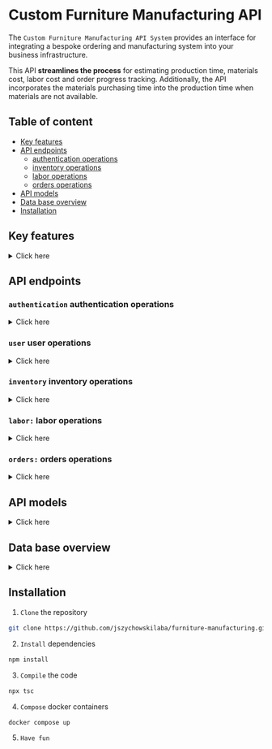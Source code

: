 # Custom Furniture Manufacturing API

The `Custom Furniture Manufacturing API System` provides an interface for integrating a bespoke ordering and manufacturing system into your business infrastructure.

This API **streamlines the process** for estimating production time, materials cost, labor cost and order progress tracking. Additionally, the API incorporates the materials purchasing time into the production time when materials are not available.

## Table of content

- [Key features](#key-features)
- [API endpoints](#api-endpoints)
  - [authentication operations](#authentication-authentication-operations)
  - [inventory operations](#inventory-inventory-operations)
  - [labor operations](#labor-labor-operations)
  - [orders operations](#orders-orders-operations)
- [API models](#api-models)
- [Data base overview](#data-base-overview)
- [Installation](#installation)

## Key features

<details>
  <summary>Click here</summary>

- **Time estimation:** estimates an order production time based into;

- materials purchasing time
- production time for each manufacturing step

- **Cost calculation:** calculates an order cost based in;

  - materials using predefined material costs
  - labor using predefined cost structures

- **Progress tracking:** provide an order status based in:

  - actual manufactured units

- **Order management:**

  - provides information of all or individual orders
  - allows order cancellation or modification

- **Inventory management:**

  - manages inventory of materials and their associated cost and purchasing time
  - automatically adjust inventory when materials are used or reserved for an order
  - automatically adjust inventory when order is updated

- **Manufacturing order placement:** accept and validates custom order placement based on;

  - material availability
  - pre existing labor structures
  - total production time

- **Labor structure management:** manages labor structured cost based on:

  - labor time
  - labor cost
  </details>

## API endpoints

### **`authentication`** authentication operations

<details>
  <summary>Click here</summary>

![](./images/post-colour.png) **`POST`** `/api/v1/auth/login` Login the user.

<details>
  <summary>Click here</summary>

Server side create OAuth 2.0 tokens, stores them in DB and return them.

- **Request**

  ```
  // Example

  // Header
  Content-Type: application/x-www-form-urlencoded

  // Body
  client_id=juan&client_secret=5678910

  ```

- **Responses**

  - 201 OK. Response with a **access_token**, **refresh_token** and **expires_in** (expiration time of access_token in seconds). Tokens must be stored by client.

  ```
  // Example

  // Header
  HTTP/1.1 200 OK
  Content-Type: application/json; charset=utf-8

  // Body
  {
    "access_token": "1ad67c7c-785d-4968-b34d-2d77d5802bbf",
    "refresh_token": "d4917ddd-11bb-404b-ac6d-a3123de3e24c",
    "expires_in": 60
  }
  ```

  - 400 Bad Request. (Missing argument). Response body with a JSON informative message.

  - 404 Not Found. (Invalid credentials). Response body with a JSON informative message.

  - 500 Internal Server Error. Response body with a JSON informative message.

</details>

![](./images/delete-colour.png) **`DELETE`** `/api/v1/auth/logout` Logout the user.

<details>
  <summary>Click here</summary>

Server side delete the OAuth 2.0 tokens from the DB.

- **Request**

  ```
  // Example

  // Header
  Authorization: c326b621-167f-4192-9845-b11cc01597fb // Valid token
  ```

- **Responses**

  - 204 No Content. (Successful logout).

  - 400 Bad Request. (Missing authentication token). Response body with a JSON informative message.

  - 401 Unauthorized. (Invalid authentication token). Response body with a JSON informative message.

  - 500 Internal Server Error. Response body with a JSON informative message.

</details>

![](./images/post-colour.png) **`POST`** `/api/v1/auth/refresh-tokens` Refresh the OAuth 2.0 tokens.

<details>
  <summary>Click here</summary>

Server side generates a new token and a new refresh token, update the old ones in the DB side and response with the new tokens.

- **Request**

  ```
  // Example

  // Header
  Content-Type: application/x-www-form-urlencoded

  // Body
  refresh_token=1ea0e31e-2fc8-429b-9038-827f35e42dc3
  ```

- **Responses**

  - 200 OK. Response with a **new token** and a **new refresh token**. Tokens must be stored by client.

  ```
  // Example

  // Header
  HTTP/1.1 200 OK
  Content-Type: application/json; charset=utf-8

  // Body
  {
    "access_token": "add11a75-3dfa-4f76-888e-967a1a1a738a",
    "refresh_token": "51b27992-2043-4233-9dc9-56c31086688d",
    "expires_in": 60
  }
  ```

  - 400 Bad Request. (Missing authentication token). Response body with a JSON informative message.

  - 401 Unauthorized. (Invalid authentication token). Response body with a JSON informative message.

  - 500 Internal Server Error. Response body with a JSON informative message.

</details>

</details>

### **`user`** user operations

<details>
  <summary>Click here</summary>

![](./images/post-colour.png) **`POST`** `/api/v1/user` Create a new user.

<details>
  <summary>Click here</summary>

Server side creates a new user and stores it into data base.

- **Request**

  ```
  // Example

  // Header
  Content-Type: application/json
  Authorization: 214985e1-45d4-4698-8e28-22741ff5a631

  // Body
  {
    "username": "superSystem",
    "email": "bespokeSystems@gmail.com",
    "password": "secret",
    "name": "John",
    "lastName": "Doe",
    "role": "sales"
  }
  ```

- **Responses**

  - 201 Created. The user has been created and stored in DB. Response with resource with out password field.

  ```
  // Example

  // Header
  Content-Type: application/json

  // Body
  {
    "createdAt": "2023-11-02T18:16:52.151Z",
    "updatedAt": "2023-11-02T18:16:52.151Z",
    "username": "superSystem",
    "email": "bespokeSystems@gmail.com",
    "name": "John",
    "lastName": "Doe",
    "role": "sales",
    "hashedPassword": "*",
    "salt": "*"
  }
  ```

  - 401 Unauthorized. (Invalid authentication token). Response body with a JSON informative message.
  - 404 Not Found. (The material does not exist).
  - 500 Internal Server Error. Response body with a JSON informative message.

</details>

![](./images/get-colour.png) **`GET`** `/api/v1/user/{username}` Returns a user by username.

<details>
  <summary>Click here</summary>

Returns a user by username stored in the DB.

- **Responses**

  - 200 OK. Password is not returned.

  ```
  // Example

  // Header
  Content-Type: application/json

  // Body
  {
    "createdAt": "2023-11-02T18:16:52.151Z",
    "updatedAt": "2023-11-02T18:16:52.151Z",
    "username": "superSystem",
    "email": "bespokeSystems@gmail.com",
    "name": "John",
    "lastName": "Doe",
    "role": "sales",
    "hashedPassword": "*",
    "salt": "*"
  }
  ```

  - 400 Bad Request. Response body with a JSON informative message.
  - 401 Unauthorized. (Invalid authentication token). Response body with a JSON informative message.
  - 500 Internal Server Error. Response body with a JSON informative message.

</details>

![](./images/get-colour.png) **`GET`** `/api/v1/user` Returns all users.

<details>
  <summary>Click here</summary>

Returns all users stored in the DB.

- **Responses**

  - 200 OK. Passwords are not returned.

  ```
  // Example

  // Header
  Content-Type: application/json

  // Body
  [
    {
        "username": "admin",
        "email": "admin@system.com",
        "hashedPassword": "*",
        "salt": "*",
        "name": "adminName",
        "lastName": "adminLastName",
        "role": "admin",
        "createdAt": "2023-11-02T17:58:30.812Z",
        "updatedAt": "2023-11-02T17:58:30.812Z"
    },
    {
        "username": "superSystem",
        "email": "bespokeSystems@gmail.com",
        "hashedPassword": "*",
        "salt": "*",
        "name": "John",
        "lastName": "Doe",
        "role": "sales",
        "createdAt": "2023-11-02T18:16:52.151Z",
        "updatedAt": "2023-11-02T18:16:52.151Z"
    }
  ]
  ```

  - 401 Unauthorized. (Invalid authentication token). Response body with a JSON informative message.
  - 500 Internal Server Error. Response body with a JSON informative message.

</details>

![](./images/patch-colour.png) **`PATCH`** `/api/v1/user/{username}` Update a new user.

<details>
  <summary>Click here</summary>

Server side updates a user and stores the changes into data base. Any property from user model can be updated.

- **Request**

  ```
  // Example for updating role and password.

  // Header
  Content-Type: application/json
  Authorization: 214985e1-45d4-4698-8e28-22741ff5a631

  // Body
  {
    "password": "newPassword",
    "role": "admin"
  }

  ```

- **Responses**

  - 200 OK. The user has been updated and changes stored in DB. Response with resource with out password field.

  ```
  // Example

  // Header
  Content-Type: application/json

  // Body
  {
    "username": "superSystem",
    "email": "bespokeSystems@gmail.com",
    "hashedPassword": "*",
    "salt": "*",
    "name": "John",
    "lastName": "Doe",
    "role": "admin",
    "createdAt": "2023-11-02T18:16:52.151Z",
    "updatedAt": "2023-11-02T18:23:41.401Z"
  }
  ```

  - 400 Bad Request. Response body with a JSON informative message.
  - 401 Unauthorized. (Invalid authentication token). Response body with a JSON informative message.
  - 404 Not Found. (The username does not exist).
  - 500 Internal Server Error. Response body with a JSON informative message.

</details>

</details>

### **`inventory`** inventory operations

<details>
  <summary>Click here</summary>

![](./images/get-colour.png) **`GET`** `/v1/inventory` Returns all inventory

<details>
  <summary>Click here</summary>

Returns all inventory stored in DB.

- **Responses**

  - 200 OK

    ```
    // Example

    // Header
    Content-Type: application/json; charset=utf-8

    // Body
    [
      {
        "id": "77870729-e65f-4346-8833-df67a7372840",
        "createdAt": "2023-11-02T18:24:56.999Z",
        "updatedAt": "2023-11-02T18:24:56.999Z",
        "status": "active",
        "internalCode": "w-02",
        "description": "Light ocher reflective wood board of 2 inches wide",
        "stock": "24.00",
        "reservedStock": "0.00",
        "pricePerUnit": "15.00",
        "unit": "m2",
        "purchaseTime": "4.0",
        "internalNotes": "used for tables top",
        "username": "admin"
      },
      {
        "id": "c2d7d0f5-e916-4e88-bee5-365295e70e44",
        "createdAt": "2023-11-02T18:26:41.486Z",
        "updatedAt": "2023-11-02T18:26:41.486Z",
        "status": "active",
        "internalCode": "N-01",
        "description": "Iron 3/8' nail for enforced wood",
        "stock": "1000.00",
        "reservedStock": "0.00",
        "pricePerUnit": "2.00",
        "unit": "kg",
        "purchaseTime": "4.0",
        "internalNotes": "used for making union of different parts",
        "username": "admin"
      }
    ]
    ```

  - 401 Unauthorized. (Invalid authentication token). Response body with a JSON informative message.
  - 500 Internal Server Error. Response body with a JSON informative message.

</details>

![](./images/post-colour.png) **`POST`** `/v1/inventory` Creates a new material

<details>
  <summary>Click here</summary>

Creates a new material and store it in DB.

- **Request**

  ```
  // Example

  // Header
  Content-Type: application/json
  Authorization: 214985e1-45d4-4698-8e28-22741ff5a631

  // Body
  {
    "status": "active",
    "internalCode": "w-02",
    "description": "Light ocher reflective wood board of 2 inches wide",
    "stock": 24,
    "reservedStock": 4,
    "pricePerUnit": 15,
    "unit": "m2",
    "purchaseTime": 4.03,
    "internalNotes": "used for tables top"
  }
  ```

- **Responses**

  - 201 Created. The material has been created and stored in DB.

  ```
  // Example

  // Header
  Content-Type: application/json; charset=utf-8

  // Body
  {
    "createdAt": "2023-11-02T18:24:56.999Z",
    "updatedAt": "2023-11-02T18:24:56.999Z",
    "id": "77870729-e65f-4346-8833-df67a7372840",
    "username": "admin",
    "status": "active",
    "internalCode": "w-02",
    "description": "Light ocher reflective wood board of 2 inches wide",
    "stock": 24,
    "reservedStock": 0,
    "pricePerUnit": 15,
    "unit": "m2",
    "purchaseTime": 4.03,
    "internalNotes": "used for tables top"
  }
  ```

  - 400 Bad Request. Response body with a JSON informative message.
  - 401 Unauthorized. (Invalid authentication token). Response body with a JSON informative message.
  - 409 Conflict. (Internal code already used in another material). Response body with a JSON informative message.
  - 422 Unprocessable entity. Response body with a JSON informative message.
  - 500 Internal Server Error. Response body with a JSON informative message.

</details>

![](./images/get-colour.png) **`GET`** `/v1/inventory/{materialID}` Returns a material by material ID

<details>
  <summary>Click here</summary>

Returns a material by material ID stored in the DB.

- **Responses**

  - 200 OK

    ```
    // Example

    // Header
    Content-Type: application/json; charset=utf-8
    Authorization: 734e744c-2932-4def-a357-ded598302bee

    // Body
    {
      "id": "77870729-e65f-4346-8833-df67a7372840",
      "createdAt": "2023-11-02T18:24:56.999Z",
      "updatedAt": "2023-11-02T18:24:56.999Z",
      "status": "active",
      "internalCode": "w-02",
      "description": "Light ocher reflective wood board of 2 inches wide",
      "stock": "24.00",
      "reservedStock": "0.00",
      "pricePerUnit": "15.00",
      "unit": "m2",
      "purchaseTime": "4.0",
      "internalNotes": "used for tables top",
      "username": "admin"
    }
    ```

  - 404 Not Found. (The material does not exist).
  - 401 Unauthorized. (Invalid authentication token). Response body with a JSON informative message.
  - 500 Internal Server Error. Response body with a JSON informative message.

</details>

![](./images/patch-colour.png) **`PATCH`** `/v1/inventory/{materialID}` Updates a material by material ID

<details>
  <summary>Click here</summary>
  
  Updates a material by material ID and update the DB. Any property of the material model can be updated.

- **Request**

  ```
  // Example

  // Header
  Content-Type: application/json
  Authorization: 9e2240d3-2491-4346-9f4b-d087d15c7149

  // Body
  {
    "pricePerUnit": 2,
    "unit": "lbs"
  }
  ```

- **Responses**

  - 200 OK. (Successful update)

    ```
    // Example

    // Header
    Content-Type: application/json; charset=utf-8

    // Body
    {
      "id": "77870729-e65f-4346-8833-df67a7372840",
      "createdAt": "2023-11-02T18:24:56.999Z",
      "updatedAt": "2023-11-02T18:29:27.233Z",
      "status": "active",
      "internalCode": "w-02",
      "description": "Light ocher reflective wood board of 2 inches wide",
      "stock": "24.00",
      "reservedStock": "0.00",
      "pricePerUnit": "2.00",
      "unit": "lbs",
      "purchaseTime": "4.0",
      "internalNotes": "used for tables top",
      "username": "admin"
    }
    ```

  - 400 Bad Request. Response body with a JSON informative message.
  - 401 Unauthorized. (Invalid authentication token). Response body with a JSON informative message.
  - 404 Not Found. (Material ID not found in DB). Response body with a JSON informative message.
  - 500 Internal Server Error. Response body with a JSON informative message.

</details>

</details>

### **`labor:`** labor operations

<details>
  <summary>Click here</summary>

![](./images/get-colour.png) **`GET`** `/v1/labors` Returns all labors

<details>
  <summary>Click here</summary>

Return all created labors from DB

- **Responses**

  - 200 OK

    ```
    // Example

    // Header
    Content-Type: application/json; charset=utf-8
    Authorization: 734e744c-2932-4def-a357-ded598302bee

    // Body
    [
      {
        "id": "3a7bf5ec-97a8-435d-8dd8-6e913768c7c7",
        "createdAt": "2023-11-02T18:32:34.985Z",
        "updatedAt": "2023-11-02T18:32:34.985Z",
        "status": "active",
        "internalCode": "pol-1",
        "description": "Fine polishing of table top",
        "pricePerUnit": "7.00",
        "timePerUnit": "1500.00",
        "unit": "m2",
        "internalNotes": "Sand paper price included in the price",
        "username": "admin"
      },
      {
        "id": "d7441d8a-7355-4e83-9e47-fe936643fe84",
        "createdAt": "2023-11-02T18:34:28.294Z",
        "updatedAt": "2023-11-02T18:34:28.294Z",
        "status": "active",
        "internalCode": "cut-1",
        "description": "Manual wood cutting with hand saw",
        "pricePerUnit": "10.00",
        "timePerUnit": "600.00",
        "unit": "m",
        "internalNotes": "Includes edge sanding and burr removal",
        "username": "admin"
      }
    ]
    ```

  - 401 Unauthorized. (Invalid authentication token). Response body with a JSON informative message.
  - 500 Internal Server Error. Response body with a JSON informative message.

</details>

![](./images/post-colour.png) **`POST`** `/v1/labors` Creates a new labor

<details>
  <summary>Click here</summary>

Creates a new labor and stores it in DB.

- **Request**

  ```
  // Example

  // Header
  Content-Type: application/json; charset=utf-8
  Authorization: 734e744c-2932-4def-a357-ded598302bee

  // Body
  {
    {
    "status": "active",
    "internalCode": "pol-1",
    "description": "Fine polishing of table top",
    "pricePerUnit": 7,
    "timePerUnit": 1500,
    "unit": "m2",
    "internalNotes": "Sand paper price included in the price"
    }
  }
  ```

- **Responses**

  - 201 Created. The material has been created and stored in DB.

  ```
  // Example

  // Header
  Content-Type: application/json; charset=utf-8

  // Body
  {
    "createdAt": "2023-11-02T18:32:34.985Z",
    "updatedAt": "2023-11-02T18:32:34.985Z",
    "id": "3a7bf5ec-97a8-435d-8dd8-6e913768c7c7",
    "username": "admin",
    "status": "active",
    "internalCode": "pol-1",
    "description": "Fine polishing of table top",
    "pricePerUnit": 7,
    "timePerUnit": 1500,
    "unit": "m2",
    "internalNotes": "Sand paper price included in the price"
  }
  ```

  - 400 Bad Request. Response body with a JSON informative message.
  - 401 Unauthorized. (Invalid authentication token). Response body with a JSON informative message.
  - 409 Conflict. (Internal code already used in another labor). Response body with a JSON informative message.
  - 422 Unprocessable entity. Response body with a JSON informative message.
  - 500 Internal Server Error. Response body with a JSON informative message.

</details>

![](./images/get-colour.png) **`GET`** `/v1/labors/{laborID}` Returns a labor by labor ID

<details>
  <summary>Click here</summary>

Returns a labor stored in the DB by its ID

- **Responses**

  - 200 OK

  ```
  // Example

  // Header
  HTTP 200 OK
  Content-Type: application/json

  // Body
  {
    "id": "d7441d8a-7355-4e83-9e47-fe936643fe84",
    "createdAt": "2023-11-02T18:34:28.294Z",
    "updatedAt": "2023-11-02T18:34:28.294Z",
    "status": "active",
    "internalCode": "cut-1",
    "description": "Manual wood cutting with hand saw",
    "pricePerUnit": "10.00",
    "timePerUnit": "600.00",
    "unit": "m",
    "internalNotes": "Includes edge sanding and burr removal",
    "username": "admin"
  }
  ```

  - 404 Not Found. (The labor does not exist).
  - 401 Unauthorized. (Invalid authentication token). Response body with a JSON informative message.
  - 500 Internal Server Error. Response body with a JSON informative message.

</details>

![](./images/patch-colour.png) **`PATCH`** `/v1/labors/{laborID}` Updates a labor by labor ID

<details>
  <summary>Click here</summary>

Updates labor by its ID and update the DB. Any property of the labor model can be updated.

- **Request**

  ```
  // Example

  // Header
  Content-Type: application/json; charset=utf-8
  Authorization: c326b621-167f-4192-9845-b11cc01597fb

  // Body
  {
    "status": "active",
    "internalCode": "cut-2",
    "pricePerUnit": 6
  }
  ```

- **Responses**

  - 200 OK. (Successful update)

    ```
    // Example

    // Header
    Content-Type: application/json; charset=utf-8

    // Body
    {
      "id": "d7441d8a-7355-4e83-9e47-fe936643fe84",
      "createdAt": "2023-11-02T18:34:28.294Z",
      "updatedAt": "2023-11-02T18:38:21.115Z",
      "status": "active",
      "internalCode": "cut-2",
      "description": "Manual wood cutting with hand saw",
      "pricePerUnit": "6.00",
      "timePerUnit": "600.00",
      "unit": "m",
      "internalNotes": "Includes edge sanding and burr removal",
      "username": "admin"
    }
    ```

  - 400 Bad Request. Response body with a JSON informative message.
  - 401 Unauthorized. (Invalid authentication token). Response body with a JSON informative message.
  - 404 Not Found. (Labor ID not found in DB). Response body with a JSON informative message.
  - 500 Internal Server Error. Response body with a JSON informative message.

</details>

</details>

### **`orders:`** orders operations

<details>
  <summary>Click here</summary>

![](./images/get-colour.png) **`GET`** `/v1/orders` Returns all manufacture orders

<details>
  <summary>Click here</summary>

Return all manufacture orders stored in the DB.

- **Responses**

  - 200 OK

  ```
  // Example

  // Header
  HTTP 200 OK
  Content-Type: application/json

  // Body
  [
    {
      "id": "54c42fec-f0a5-4e39-b9f6-e42e2a3c0222",
      "createdAt": "4/10/2023, 1:55:56 PM",
      "internalCode": "AT-01",
      "description": "antique table",
      "status": "pending",
      "manufactured": 0,
      "price": 450,
      "totalProductionTime": 143,
      "unitsToManufacture": 25,
      "materials": [
        { "id": "4818bf86-d823-447c-8b44-314b9f3c6006", "quantity": 4 },
        { "id": "1e763ff7-c953-4648-8662-535e2666ddb9", "quantity": 8 }
      ],
      "labors": [
        { "id": "58aed305-ca17-4885-8be7-0d66160112b9", "quantity": 1 },
        { "id": "557fa85c-08bf-48dd-a7d5-7d3df895881c", "quantity": 3 }
      ],
      "internalNote": "some special instructions about the order"
    },
    {
      "id": "26cfc6a8-3b4f-462c-bac7-5225e8586797",
      "createdAt": "2/10/2023, 1:23:54 PM",
      "internalCode": "AT-02",
      "description": "antique chair",
      "status": "in production",
      "manufactured": 40,
      "price": 3000,
      "totalProductionTime": 15,
      "unitsToManufacture": 100,
      "materials": [
        { "id": "4818bf86-d823-447c-8b44-314b9f3c6006", "quantity": 4 },
        { "id": "1e763ff7-c953-4648-8662-535e2666ddb9", "quantity": 1450 }
      ],
      "labors": [
        { "id": "58aed305-ca17-4885-8be7-0d66160112b9", "quantity": 1 },
        { "id": "557fa85c-08bf-48dd-a7d5-7d3df895881c", "quantity": 100 }
      ],
      "internalNote": "some special instructions about the order"
    }
  ]
  ```

  - 204 No Content. (Manufacture order list is empty).
  - 401 Unauthorized. (Invalid authentication token). Response body with a JSON informative message.
  - 500 Internal Server Error. Response body with a JSON informative message.

</details>

![](./images/post-colour.png) **`POST`** `/v1/orders` Creates a new manufacture order

<details>
  <summary>Click here</summary>

Creates a new manufacture order and stores it in DB.

- **Request**

  ```
  // Example

  // Header
  Content-Type: application/json; charset=utf-8
  Authorization: c326b621-167f-4192-9845-b11cc01597fb // Valid token

  // Body
  {
    "status": "inProduction",
    "internalCode": "order-1",
    "description": "Basic wood table for client Bob Doe",
    "unitsToManufacture": 1,
    "internalNotes": "See design sent to email @July 23",
    "materials": [{"id": "c2d7d0f5-e916-4e88-bee5-365295e70e44", "quantity": 50}, {"id": "77870729-e65f-4346-8833-df67a7372840", "quantity": 9}],
    "labors": [{"id": "3a7bf5ec-97a8-435d-8dd8-6e913768c7c7", "quantity": 3}, {"id": "d7441d8a-7355-4e83-9e47-fe936643fe84", "quantity": 10}, {"id": "02921b40-a654-44d5-9e21-3a9db98108cb", "quantity": 10},  {"id": "1b2094f2-912b-41fb-ada9-54ffa2632fcb", "quantity": 6}]
  }
  ```

- **Responses**

  - 201 Created. The manufacture order has been created and stored in DB.

  ```
  // Example

  // Header
  Content-Type: application/json; charset=utf-8

  // Body
  {
    "id": "02d6ba43-579f-47a1-b755-da5804d528af",
    "createdAt": "2023-11-02T19:01:21.662Z",
    "updatedAt": "2023-11-02T19:01:21.662Z",
    "status": "inProduction",
    "internalCode": "order-1",
    "description": "Basic wood table for client Bob Doe",
    "manufactured": "0",
    "totalPrice": "255.00",
    "totalProductionTime": "18300.0",
    "unitsToManufacture": "1",
    "internalNotes": "See design sent to email @July 23",
    "username": "admin",
    "materials": [
        {
            "id": "77870729-e65f-4346-8833-df67a7372840",
            "quantity": "9.00"
        },
        {
            "id": "c2d7d0f5-e916-4e88-bee5-365295e70e44",
            "quantity": "50.00"
        }
    ],
    "labors": [
        {
            "id": "02921b40-a654-44d5-9e21-3a9db98108cb",
            "quantity": "10.00"
        },
        {
            "id": "1b2094f2-912b-41fb-ada9-54ffa2632fcb",
            "quantity": "6.00"
        },
        {
            "id": "3a7bf5ec-97a8-435d-8dd8-6e913768c7c7",
            "quantity": "3.00"
        },
        {
            "id": "d7441d8a-7355-4e83-9e47-fe936643fe84",
            "quantity": "10.00"
        }
      ]
    }
  ```

  - 400 Bad Request. Response body with a JSON informative message.
  - 401 Unauthorized. (Invalid authentication token). Response body with a JSON informative message.
  - 409 Conflict. (Internal code already used in another material). Response body with a JSON informative message.
  - 500 Internal Server Error. Response body with a JSON informative message.

</details>

![](./images/get-colour.png) **`GET`** `/v1/orders/{orderID}` Returns a manufacture order by manufacture order ID

<details>
  <summary>Click here</summary>

Return a manufacture order stored in DB by its ID.

- **Responses**

  - 200 OK

    ```
    // Example

    // Header
    Content-Type: application/json; charset=utf-8

    // Body
    {
      "id": "02d6ba43-579f-47a1-b755-da5804d528af",
      "createdAt": "2023-11-02T19:01:21.662Z",
      "updatedAt": "2023-11-02T19:01:21.662Z",
      "status": "inProduction",
      "internalCode": "order-1",
      "description": "Basic wood table for client Bob Doe",
      "manufactured": "0",
      "totalPrice": "255.00",
      "totalProductionTime": "18300.0",
      "unitsToManufacture": "1",
      "internalNotes": "See design sent to email @July 23",
      "username": "admin",
      "materials": [
          {
              "id": "77870729-e65f-4346-8833-df67a7372840",
              "quantity": "9.00"
          },
          {
              "id": "c2d7d0f5-e916-4e88-bee5-365295e70e44",
              "quantity": "50.00"
          }
      ],
      "labors": [
        {
            "id": "02921b40-a654-44d5-9e21-3a9db98108cb",
            "quantity": "10.00"
        },
        {
            "id": "1b2094f2-912b-41fb-ada9-54ffa2632fcb",
            "quantity": "6.00"
        },
        {
            "id": "3a7bf5ec-97a8-435d-8dd8-6e913768c7c7",
            "quantity": "3.00"
        },
        {
            "id": "d7441d8a-7355-4e83-9e47-fe936643fe84",
            "quantity": "10.00"
        }
      ]
    }
    ```

  - 404 No Found. (The manufacture order does not exist).
  - 401 Unauthorized. (Invalid authentication token). Response body with a JSON informative message.
  - 500 Internal Server Error. Response body with a JSON informative message.

</details>

![](./images/patch-colour.png) **`PATCH`** `/v1/orders/{orderID}` Update a manufacture order by manufacture order ID

<details>
  <summary>Click here</summary>

Update a stored manufacture order in the DB. All properties of order model can be updated. When updating a labor or material, the entire list of the labors or materials will be changed by the new one sent.

- **Request**

  ```
  // Example

  // Header
  Content-Type: application/json; charset=utf-8
  Authorization: c326b621-167f-4192-9845-b11cc01597fb // Valid token

  // Body
  {
    "unitsToManufacture": 1,
    "labors": [{"id": "3a7bf5ec-97a8-435d-8dd8-6e913768c7c7", "quantity": 25}]
  }
  ```

- **Responses**

  - 200 Ok. (Successful update).

    ```
    // Example

    // Header
    Content-Type: application/json; charset=utf-8

    // Body
    {
      "id": "02d6ba43-579f-47a1-b755-da5804d528af",
      "createdAt": "2023-11-02T19:01:21.662Z",
      "updatedAt": "2023-11-02T19:16:55.332Z",
      "status": "inProduction",
      "internalCode": "order-1",
      "description": "Basic wood table for client Bob Doe",
      "manufactured": "0",
      "totalPrice": "293.00",
      "totalProductionTime": "37500.0",
      "unitsToManufacture": "1",
      "internalNotes": "See design sent to email @July 23",
      "username": "admin",
      "materials": [
          {
              "id": "77870729-e65f-4346-8833-df67a7372840",
              "quantity": "9.00"
          },
          {
              "id": "c2d7d0f5-e916-4e88-bee5-365295e70e44",
              "quantity": "50.00"
          }
      ],
      "labors": [
          {
              "id": "3a7bf5ec-97a8-435d-8dd8-6e913768c7c7",
              "quantity": "25.00"
          }
      ]
    }
    ```

  - 400 Bad Request. Response body with a JSON informative message.
  - 401 Unauthorized. (Invalid authentication token). Response body with a JSON informative message.
  - 404 Not Found. (Manufacture order ID not found in DB). Response body with a JSON informative message.
  - 409 Conflict. (Internal code already used). Response body with a JSON informative message.
  - 500 Internal Server Error. Response body with a JSON informative message.

</details>

![](./images/delete-colour.png) **`DELETE`** `/v1/orders/{orderID}` Delete an unplaced manufacture order by manufacture order ID

<details>
  <summary>Click here</summary>

Delete an unplaced manufacture order from the DB.

- **Responses**
  - 204 No Content. (Successful deletion)
  - 401 Unauthorized. (Invalid authentication token). Response body with a JSON informative message.
  - 404 Not Found. (Manufacture order ID not found in DB). Response body with a JSON informative message.
  - 500 Internal Server Error. Response body with a JSON informative message.

</details>

</details>

## API models

<details>
  <summary>Click here</summary>
  
### User

- Example

```
{
  "username": "superSystem",
  "email": "bespokeSystems@gmail.com",
  "password": "secret",
  "name": "John",
  "lastName": "Doe",
  "role": "sales" | "admin" | "productionManager" | "inventoryAdministrator" | "inactive"
}
```

### Material

- Example

```
{
  "status": "active" | "inactive",
  "internalCode": "N-01",
  "description": "Iron 3/8'' nail for enforced wood",
  "stock": 1000,
  "reservedStock": 0,
  "pricePerUnit": 2,
  "unit": "kg",
  "purchaseTime": 4.03,
  "internalNotes": "used for making union of different parts"
}
```

### Labor

- Example

```
{
  "status": "active" | "inactive",
  "internalCode": "cut-1",
  "description": "Cutting board for hardwood table top",
  "pricePerUnit": 1,
  "timePerUnit": 300,
  "unit": "m",
  "internalNotes": "Maximun saw speed: 3"
}
```

### Order

- Example

```
{
  "status": "inProduction",
  "internalCode": "order-1",
  "description": "Basic wood table for client Bob Doe",
  "unitsToManufacture": "1",
  "internalNotes": "See design sent to email @July 23",
  "materials": [
    { "id": "c2d7d0f5-e916-4e88-bee5-365295e70e44", "quantity": "50" },
    { "id": "77870729-e65f-4346-8833-df67a7372840", "quantity": "9" },
  ],
  labors: [
    { "id": "3a7bf5ec-97a8-435d-8dd8-6e913768c7c7", "quantity": "3" },
    { "id": "d7441d8a-7355-4e83-9e47-fe936643fe84", "quantity": "10" },
    { "id": "02921b40-a654-44d5-9e21-3a9db98108cb", "quantity": "10" },
    { "id": "1b2094f2-912b-41fb-ada9-54ffa2632fcb", "quantity": "6" },
  ],
};
```

</details>

## Data base overview

<details>
  <summary>Click here</summary>

# Data base architecture

## Brief explanation

### user

Table that contains user information.

- **username**: used for user identification

  `{ type: 'string', maxLength: 16 }`

- **email**: the user email address

  `{ type: 'string', maxLength: 50 }`

- **password**: the user password

  `{ type: 'string', minLength: 5, maxLength: 32 }`

- **createdAt:**: creation date of the resource

  `{ type: Date, format:  ISO 8601 }`

- **updatedAt:** update date of the resource

  `{ type: Date, format:  ISO 8601 }`

- **name**: the user name

  `{ type: 'string', maxLength: 45 }`

- **lastName**

  `{ type: 'string', maxLength: 45 }`

- **role**: the user can have one of the following roles. All roles can get all of the information.

  `{ type: 'string', enum: ['inactive', 'sales', 'inventoryManager', 'productionManager', 'admin'] }`

  - **inactive**: do not access to the system.
  - **sales**: can create and update a production order.
  - **inventoryAdministrator**: can create and update materials.
  - **productionManager**: can create and update labors, can update manufactured quantity and status in a production order.
  - **admin**: can perform all actions.

### labor

Table that contains information about labors.

- **createdAt:**: creation date of the resource

  `{ type: Date, format:  ISO 8601 }`

- **updatedAt:** update date of the resource

  `{ type: Date, format:  ISO 8601 }`

- **status:**

  `{ type: 'string', enum: ['active', 'inactive'] }`

  - **active**: labor still in use and can be used
  - **inactive**: labor is not in use and can not be used in new manufacture orders.

- **internalCode:** identification code for the company, it is not stored as primary key so it can be modified.

  `{ type: 'string', maxLength: 255 }`

- **description**: description of the labor.
  `{ type: 'string',  maxLength: 255 }`

- **pricePerUnit:** price in euros per unit of labor.

  `{ type: 'number', minimum: 0, maximum: 9999999,99 }`

- **timePerUnit:** time in minutes to perform a unit of labor.

  `{ type: 'number', minimum: 0, maximum: 9999999,99 }`

- **unit:** the unit of labor. Example: "per square meter", "per unit", "per hole", "per nailed nail", "kg", "m".

  `{ type: 'string',  maxLength: 255 }`

- **internalNotes**: some internal note that can be used to give more information to the labor.

  `{ type: 'string',  maxLength: 255 }`

- **username:** user that created the resource.

  `{ type: 'string', maxLength: 16 }`

### order

Table that contains information about production order.

- **createdAt:**: creation date of the resource

  `{ type: Date, format:  ISO 8601 }`

- **updatedAt:** update date of the resource

  `{ type: Date, format:  ISO 8601 }`

- **internalCode:** identification code for the company, it is not stored as primary key so it can be modified.

`{ type: 'string',  maxLength: 255 }`

- **internalNotes**: some internal note that can be used to give more information to the labor.

  `{ type: 'string',  maxLength: 255 }`

- **description**: description of the labor.

  `{ type: 'string',  maxLength: 255 }`

- **status:**

  `{ type: 'string', enum: ['pending', 'inProduction', 'finished'] }`

  - pending: waiting for costumer approval
  - in production: order is in production
  - finished: order has been finished
  - canceled: order has been canceled or deleted.

- **manufactured:** quantity already produced. When a unit is manufactured, the stock of the materials get updated.

  `{ type: 'number', minimum: 0, maximum: 9999999,99 }`

- **totalPrice:** total price of the order in euros.

  `{ type: 'number', minimum: 0, maximum: 9999999,99 }`

  - Calculated as:

    `[ sum(quantity_labor_i * price_labor_i) + sum(quantity_material_i * price_material_i) ] * unitsToManufacture`

- **totalProductionTime:** production time to complete the order in minutes.

  `{ type: 'number', minimum: 0, maximum: 9999999,99 }`

  - Calculated as:

    `[ sum(quantity_labor_i * time_labor_i) + sum(quantity_material_i * time_material_i) ] * unitsToManufacture`

- **unitsToManufacture:** total quantity to manufacture.

  `{ type: 'number', minimum: 0, maximum: 9999999 }`

- **username:** user that created the resource.

  `{ type: 'string', maxLength: 16 }`

### material

Table that contains information about the materials.

- **createdAt:**: creation date of the resource

  `{ type: Date, format:  ISO 8601 }`

- **updatedAt:** update date of the resource

  `{ type: Date, format:  ISO 8601 }`

- **status:**

  `{ type: 'string', enum: ['active', 'inactive'] }`

  - **active**: labor still in use and can be used
  - **inactive**: labor is not in use and can not be used in new manufacture orders.

- **internalCode:** identification code for the company, it is not stored as primary key so it can be modified.

  `{ type: 'string', maxLength: 255 }`

- **description**: description of the labor.
  `{ type: 'string',  maxLength: 255 }`

- **pricePerUnit:** price in euros per unit of labor.

  `{ type: 'number', minimum: 0, maximum: 9999999,99 }`

- **stock**: available quantity of the material.

  `{ type: 'number', minimum: 0, maximum: 9999999,99 }`

- **reservedStock**: planed material to be used in production orders. When a production order is created, stock corresponding quantity of a material will decrease and reserved_stock will increase by the same quantity. When a furniture is manufactured, the corresponding quantity of material will be taken from reserved_Stock.

  `{ type: 'number', minimum: 0, maximum: 9999999,99 }`

- **unit:** the unit of material. Example: "meters", "kilograms", "pounds".

  `{ type: 'string',  maxLength: 255 }`

- **purchaseTime:** necessary time in minutes for having the material available when it runs out of stock.

  `{ type: 'number', minimum: 0, maximum: 999,9 }`

- **internalNotes**: some internal note that can be used to give more information to the labor.

  `{ type: 'string',  maxLength: 255 }`

- **username:** user that created the resource.

  `{ type: 'string',  maxLength: 16 }`

### orderHasLabor

Table that contains all the labors present in a manufacture order.

- **createdAt:**: creation date of the resource

  `{ type: Date, format:  ISO 8601 }`

- **updatedAt:** update date of the resource

  `{ type: Date, format:  ISO 8601 }`

- **orderId**: the production order id

  `{ type: string, format:  length: 32 }`

- **laborId**: the labor id present in the manufacture order

  `{ type: string, format:  length: 32 }`

- **quantity**: the quantity of the labor.

  `{ type: 'number', minimum: 0, maximum: 9999999,99 }`

### orderHasMaterial

Table that contains all the materials present in a manufacture order.

- **createdAt:**: creation date of the resource

  `{ type: Date, format:  ISO 8601 }`

- **updatedAt:** update date of the resource

  `{ type: Date, format:  ISO 8601 }`

- **orderId**: the production order id

  `{ type: string, format:  length: 32 }`

- **materialId**: the material id present in the manufacture
  order

  `{ type: string, format:  length: 32 }`

- **quantity**: the material quantity.

  `{ type: 'number', minimum: 0, maximum: 9999999,99 }`

## Relationship between tables

### user -> labor

An user can create many labors, each labor contains the user_id that created the labor.

### user -> order

An user can create many orders, each order contains the user_id that created the order.

### user -> material

An user can create many materials, each material contains the user_id that created the material.

### order -> orderHasLabor <- labor

An order can contain many labors, and a labor can be in many orders, the table order_has_labor allows to create the relationship many to many.

### order -> orderHasMaterial <- material

An order can contain many materials, and a material can be in many orders, the table order_has_material allows to create the relationship many to many.

## EER diagram

![](../images/EER_diagram.png)

</details>

## Installation

1. `Clone` the repository

```bash
git clone https://github.com/jszychowskilaba/furniture-manufacturing.git
```

2. `Install` dependencies

```bash
npm install
```

3. `Compile` the code

```bash
npx tsc
```

4. `Compose` docker containers

```bash
docker compose up
```

5. `Have fun`
